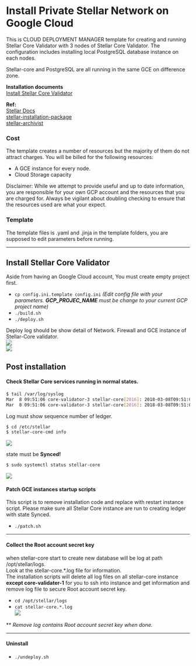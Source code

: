 # Install Private Stellar Network on Google Cloud

This is CLOUD DEPLOYMENT MANAGER template for creating and running Stellar Core Validator with 3 nodes of Stellar Core Validator. The configuration includes installing local PostgreSQL database instance on each nodes.

Stellar-core and PostgreSQL are all running in the same GCE on difference zone.

**Installation documents**  
[Install Stellar Core Validator](#core-validator)

**Ref:**<br>
[Stellar Docs](https://www.stellar.org/developers/stellar-core/software/admin.html)<br>
[stellar-installation-package](https://github.com/stellar/packages#sdf---packages)<br>
[stellar-archivist](https://github.com/stellar/go/tree/master/tools/stellar-archivist)<br>

### Cost
The template creates a number of resources but the majority of them do not attract charges. You will be billed for the following resources:
* A GCE instance for every node.
* Cloud Storage capacity

Disclaimer: While we attempt to provide useful and up to date information, you are responsible for your own GCP account and the resources that you are charged for. Always be vigilant about doubling checking to ensure that the resources used are what your expect. 

### Template
The template files is .yaml and .jinja in the template folders, you are supposed to edit parameters before running.

---
## <a id="core-validator"></a>Install Stellar Core Validator
Aside from having an Google Cloud account, You must create empty project first.

* `cp config.ini.template config.ini` *(Edit config file with your parameters. **GCP_PROJEC_NAME** must be change to your current GCP project name)*
* `./build.sh` 
* `./deploy.sh`

Deploy log should be show detail of Network. Firewall and GCE instance of Stellar-Core validator.  
![](images/deploy_finish_2.png)  
![](images/deploy_finish_3.png)  

## Post installation
#### Check Stellar Core services running in normal states.
```sh
$ tail /var/log/syslog
Mar  8 09:51:06 core-validator-3 stellar-core[2016]: 2018-03-08T09:51:06.797 GA2TY [Ledger INFO] Got consensus: [seq=508, prev=2d1ceb, tx_count=0, sv: [  txH: 8e9332, ct: 1520502666, upgrades: [ ] ]]
Mar  8 09:51:06 core-validator-3 stellar-core[2016]: 2018-03-08T09:51:06.801 GA2TY [Ledger INFO] Closed ledger: [seq=508, hash=9f7d3c]
```
Log must show sequence number of ledger.

```sh
$ cd /etc/stellar
$ stellar-core-cmd info
```
![](images/check_info.png)

state must be **Synced!**

```sh
$ sudo systemctl status stellar-core
```
![](images/service_status.png)

#### Patch GCE instances startup scripts
This script is to remove installation code and replace with restart instance script.
Please make sure all Stellar Core instance are run to creating ledger with state Synced.
* `./patch.sh`  

---
#### Collect the Root account secret key
when stellar-core start to create new database will be log at path /opt/stellar/logs.<br>
Look at the stellar-core.*.log file for information.<br>
The installation scripts will delete all log files on all stellar-core instance **except core-validater-1** for you to ssh into instance and get information and remove log file to secure Root account secret key.<br>

* `cd /opt/stellar/logs`
* `cat stellar-core.*.log`  
![](images/root_secret.png)

** *Remove log contains Root account secret key when done.*

---
#### Uninstall

* `./undeploy.sh`

